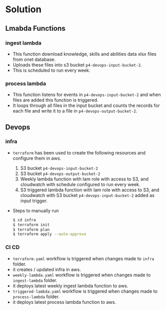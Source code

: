 # Solution

## Lmabda Functions

### ingest lambda

- This function download knowledge, skills and abilities data xlsx files from onet database.
- Uploads these files into s3 bucket `p4-devops-input-bucket-2`.
- This is scheduled to run every week.

### process lambda

- This function listens for events in `p4-devops-input-bucket-2` and when files are added this function is triggered.
- It loops through all files in the input bucket and counts the records for each file and write it to a file in `p4-devops-output-bucket-2`.

## Devops

### infra

- `terraform` has been used to create the following resources and configure them in aws.
  
    1. S3 bucket `p4-devops-input-bucket-2`
    2. S3 bucket `p4-devops-output-bucket-2`
    3. Weekly lambda function with Iam role with access to S3, and cloudwatch with schedule configured to run every week.
    4. S3  triggered lambda function with Iam role with access to S3, and cloudwatch with S3 bucket `p4-devops-input-bucket-2` added as input trigger.
 
-  Steps to manually run

    ```bash
    $ cd infra
    $ terraform init
    $ terraform plan
    $ terraform apply --auto-approve
    ```
 
### CI CD

- `terraform.yaml` workflow is triggered when changes made to `infra` folder.
- it creates / updated infra in aws.
- `weekly-lambda.yaml` workflow is triggered when changes made to `ingest-lambda` folder.
- it deploys latest weekly ingest lambda function to aws.
- `triggered-lambda.yaml` workflow is triggered when changes made to `process-lambda` folder.
- it deploys latest process lambda function to aws.
